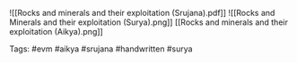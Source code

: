 ![[Rocks and minerals and their exploitation (Srujana).pdf]]
![[Rocks and Minerals and their exploitation (Surya).png]]
[[Rocks and minerals and their exploitation (Aikya).png]]

Tags: #evm #aikya #srujana #handwritten #surya